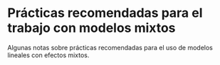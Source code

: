 # Prácticas recomendadas para el trabajo con modelos mixtos
Algunas notas sobre prácticas recomendadas para el uso de modelos lineales con efectos mixtos.
